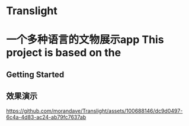 # Translight
一个多种语言的文物展示app
This project is based on the 
=======

## Getting Started


## 效果演示
https://github.com/morandave/Translight/assets/100688146/dc9d0497-6c4a-4d83-ac24-ab79fc7637ab


